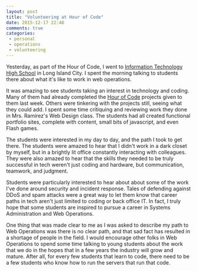 ```yaml
---
layout: post
title: "Volunteering at Hour of Code"
date: 2015-12-17 22:48
comments: true
categories:
 - personal
 - operations
 - volunteering
---
```


Yesterday, as part of the Hour of Code, I went to [Information Technology High
School](http://ithsnyc.org/2013/home) in Long Island City. I spent the morning
talking to students there about what it's like to work in web operations.

It was amazing to see students taking an interest in technology and coding. Many
of them had already completed the [Hour of Code](https://hourofcode.com/us)
projects given to them last week. Others were tinkering with the projects still,
seeing what they could add. I spent some time critiquing and reviewing work they
done in Mrs. Ramirez's Web Design class. The students had all created functional
portfolio sites, complete with content, small bits of javascript, and even Flash
games.

The students were interested in my day to day, and the path I took to get
there. The students were amazed to hear that I didn't work in a dark closet by
myself, but in a brightly lit office constantly interacting with colleagues.
They were also amazed to hear that the skills they needed to be truly successful
in tech weren't just coding and hardware, but communication, teamwork, and
judgment.

Students were particularly interested to hear about about some of the
work I've done around security and incident response. Tales of defending
against DDoS and spam attacks were a great way to let them know that career
paths in tech aren't just limited to coding or back office IT. In fact, I truly
hope that some students are inspired to pursue a career in Systems
Administration and Web Operations.

One thing that was made clear to me as I was asked to describe my path to Web
Operations was there is no clear path, and that sad fact has resulted in a
shortage of people in the field. I would encourage other folks in Web Operations
to spend some time talking to young students about the work that we do in the
hopes that in a few years the industry will grow and mature. After all, for
every few students that learn to code, there need to be a few students who know
how to run the servers that run that code.

